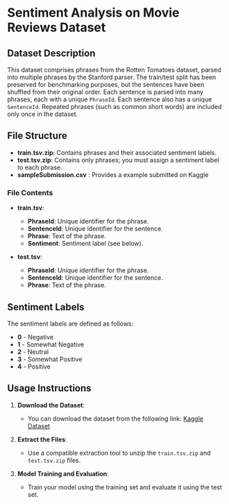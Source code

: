 # Sentiment Analysis on Movie Reviews Dataset

## Dataset Description

  This dataset comprises phrases from the Rotten Tomatoes dataset, parsed into multiple phrases by the Stanford parser. The train/test split has been preserved for benchmarking purposes, but the sentences have been shuffled from their original order. Each sentence is parsed into many phrases, each with a unique `PhraseId`. Each sentence also has a unique `SentenceId`. Repeated phrases (such as common short words) are included only once in the dataset.

## File Structure

- **train.tsv.zip**: Contains phrases and their associated sentiment labels.
- **test.tsv.zip**: Contains only phrases; you must assign a sentiment label to each phrase.
- **sampleSubmission.csv** : Provides a example submitted on Kaggle

### File Contents

- **train.tsv**:
  - **PhraseId**: Unique identifier for the phrase.
  - **SentenceId**: Unique identifier for the sentence.
  - **Phrase**: Text of the phrase.
  - **Sentiment**: Sentiment label (see below).

- **test.tsv**:
  - **PhraseId**: Unique identifier for the phrase.
  - **SentenceId**: Unique identifier for the sentence.
  - **Phrase**: Text of the phrase.

## Sentiment Labels

The sentiment labels are defined as follows:

- **0** - Negative
- **1** - Somewhat Negative
- **2** - Neutral
- **3** - Somewhat Positive
- **4** - Positive

## Usage Instructions

1. **Download the Dataset**:
   - You can download the dataset from the following link: [Kaggle Dataset](https://www.kaggle.com/c/sentiment-analysis-on-movie-reviews/data)

2. **Extract the Files**:
   - Use a compatible extraction tool to unzip the `train.tsv.zip` and `test.tsv.zip` files.

3. **Model Training and Evaluation**:
   - Train your model using the training set and evaluate it using the test set.


